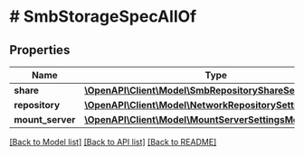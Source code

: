 # # SmbStorageSpecAllOf

## Properties

Name | Type | Description | Notes
------------ | ------------- | ------------- | -------------
**share** | [**\OpenAPI\Client\Model\SmbRepositoryShareSettingsModel**](SmbRepositoryShareSettingsModel.md) |  |
**repository** | [**\OpenAPI\Client\Model\NetworkRepositorySettingsModel**](NetworkRepositorySettingsModel.md) |  |
**mount_server** | [**\OpenAPI\Client\Model\MountServerSettingsModel**](MountServerSettingsModel.md) |  |

[[Back to Model list]](../../README.md#models) [[Back to API list]](../../README.md#endpoints) [[Back to README]](../../README.md)
